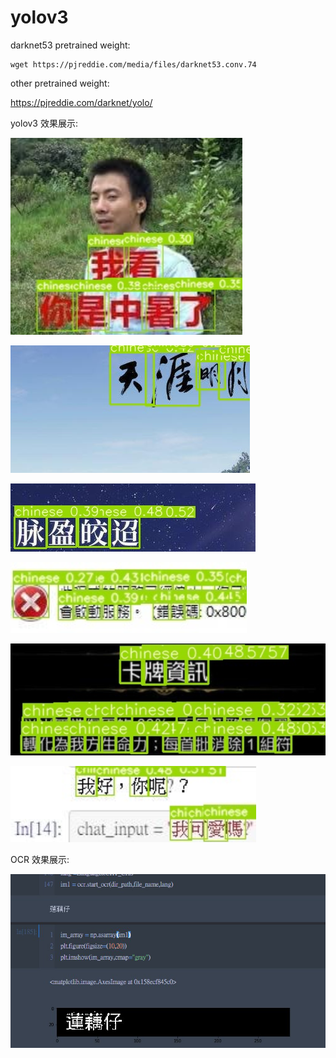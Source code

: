 # yolov3 #

darknet53 pretrained weight:

```
wget https://pjreddie.com/media/files/darknet53.conv.74
```

other pretrained weight:

<https://pjreddie.com/darknet/yolo/>

yolov3 效果展示:

![1559015468701](1559015468701.png)

![1559015495607](1559015495607.png)

![1559015515740](1559015515740.png)

![1559015589742](1559015589742.png)

![1559015673848](1559015673848.png)

![1559015783619](1559015783619.png)



OCR 效果展示:

![1559016200911](1559016200911.png)